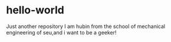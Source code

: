 # hello-world
Just another repository
I am hubin from the school of mechanical engineering of seu,and i want to be a geeker!
